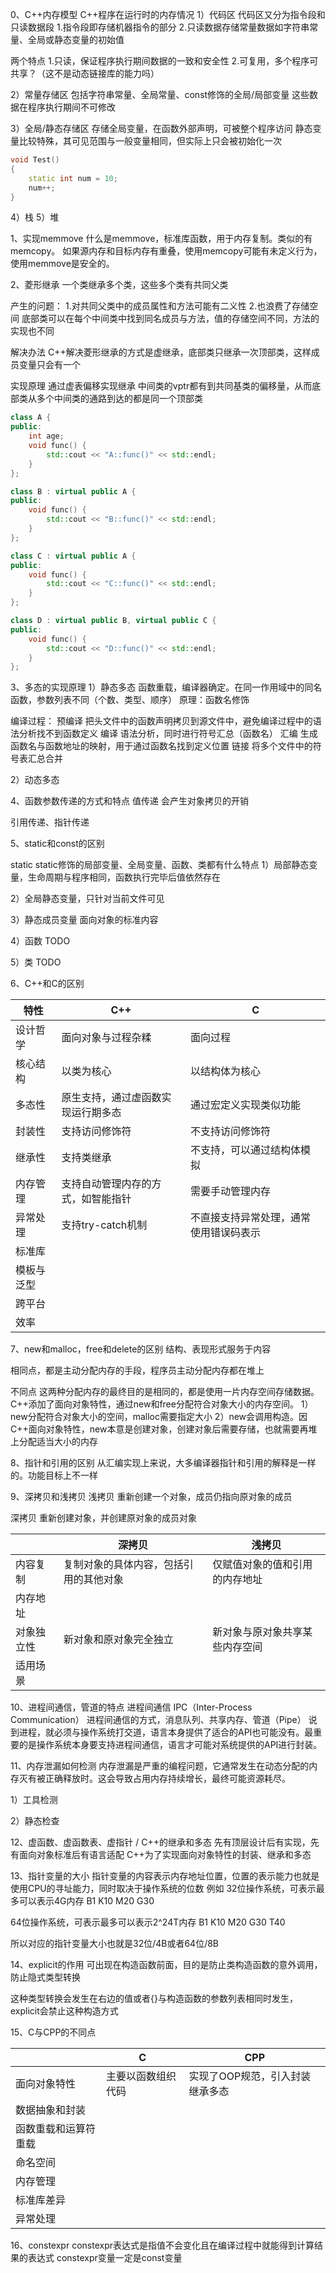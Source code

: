 0、C++内存模型
C++程序在运行时的内存情况
1）代码区 代码区又分为指令段和只读数据段
1.指令段即存储机器指令的部分
2.只读数据存储常量数据如字符串常量、全局或静态变量的初始值

两个特点
1.只读，保证程序执行期间数据的一致和安全性
2.可复用，多个程序可共享？（这不是动态链接库的能力吗）

2）常量存储区
包括字符串常量、全局常量、const修饰的全局/局部变量
这些数据在程序执行期间不可修改

3）全局/静态存储区
存储全局变量，在函数外部声明，可被整个程序访问
静态变量比较特殊，其可见范围与一般变量相同，但实际上只会被初始化一次

```c++
void Test()
{
    static int num = 10;
    num++;
}
```

4）栈
5）堆

1、实现memmove
什么是memmove，标准库函数，用于内存复制。类似的有memcopy。
如果源内存和目标内存有重叠，使用memcopy可能有未定义行为，使用memmove是安全的。

2、菱形继承
一个类继承多个类，这些多个类有共同父类

产生的问题：
1.对共同父类中的成员属性和方法可能有二义性
2.也浪费了存储空间
底部类可以在每个中间类中找到同名成员与方法，值的存储空间不同，方法的实现也不同

解决办法
C++解决菱形继承的方式是虚继承，底部类只继承一次顶部类，这样成员变量只会有一个

实现原理
通过虚表偏移实现继承
中间类的vptr都有到共同基类的偏移量，从而底部类从多个中间类的通路到达的都是同一个顶部类

```c++
class A {
public:
    int age;
    void func() {
        std::cout << "A::func()" << std::endl;
    }
};

class B : virtual public A {
public:
    void func() {
        std::cout << "B::func()" << std::endl;
    }
};

class C : virtual public A {
public:
    void func() {
        std::cout << "C::func()" << std::endl;
    }
};

class D : virtual public B, virtual public C {
public:
    void func() {
        std::cout << "D::func()" << std::endl;
    }
};
```

3、多态的实现原理
1）静态多态
函数重载，编译器确定。在同一作用域中的同名函数，参数列表不同（个数、类型、顺序）
原理：函数名修饰

编译过程：
预编译 把头文件中的函数声明拷贝到源文件中，避免编译过程中的语法分析找不到函数定义
编译 语法分析，同时进行符号汇总（函数名）
汇编 生成函数名与函数地址的映射，用于通过函数名找到定义位置
链接 将多个文件中的符号表汇总合并

2）动态多态

4、函数参数传递的方式和特点
值传递
会产生对象拷贝的开销

引用传递、指针传递

5、static和const的区别

static
static修饰的局部变量、全局变量、函数、类都有什么特点
1）局部静态变量，生命周期与程序相同，函数执行完毕后值依然存在

2）全局静态变量，只针对当前文件可见

3）静态成员变量 面向对象的标准内容

4）函数
TODO

5）类
TODO

6、C++和C的区别

| 特性    | C++               | C                   |
|-------|-------------------|---------------------|
| 设计哲学  | 面向对象与过程杂糅         | 面向过程                |
| 核心结构  | 以类为核心             | 以结构体为核心             |
| 多态性   | 原生支持，通过虚函数实现运行期多态 | 通过宏定义实现类似功能         |
| 封装性   | 支持访问修饰符           | 不支持访问修饰符            |
| 继承性   | 支持类继承             | 不支持，可以通过结构体模拟       |
| 内存管理  | 支持自动管理内存的方式，如智能指针 | 需要手动管理内存            |
| 异常处理  | 支持try-catch机制     | 不直接支持异常处理，通常使用错误码表示 |
| 标准库   |                   |                     |
| 模板与泛型 |                   |                     |
| 跨平台   |                   |                     |
| 效率    |                   |                     |

7、new和malloc，free和delete的区别
结构、表现形式服务于内容

相同点，都是主动分配内存的手段，程序员主动分配内存都在堆上

不同点
这两种分配内存的最终目的是相同的，都是使用一片内存空间存储数据。C++添加了面向对象特性，通过new和free分配符合对象大小的内存空间。
1）new分配符合对象大小的空间，malloc需要指定大小
2）new会调用构造。因C++面向对象特性，new本意是创建对象，创建对象后需要存储，也就需要再堆上分配适当大小的内存

8、指针和引用的区别
从汇编实现上来说，大多编译器指针和引用的解释是一样的。功能目标上不一样

9、深拷贝和浅拷贝
浅拷贝
重新创建一个对象，成员仍指向原对象的成员

深拷贝
重新创建对象，并创建原对象的成员对象

|       | 深拷贝                 | 浅拷贝             |
|-------|---------------------|-----------------|
| 内容复制  | 复制对象的具体内容，包括引用的其他对象 | 仅赋值对象的值和引用的内存地址 |
| 内存地址  |                     |                 |
| 对象独立性 | 新对象和原对象完全独立         | 新对象与原对象共享某些内存空间 |
| 适用场景  |                     |                 |

10、进程间通信，管道的特点
进程间通信 IPC（Inter-Process Communication）
进程间通信的方式，消息队列、共享内存、管道（Pipe）
说到进程，就必须与操作系统打交道，语言本身提供了适合的API也可能没有。最重要的是操作系统本身要支持进程间通信，语言才可能对系统提供的API进行封装。

11、内存泄漏如何检测
内存泄漏是严重的编程问题，它通常发生在动态分配的内存灭有被正确释放时。这会导致占用内存持续增长，最终可能资源耗尽。

1）工具检测

2）静态检查

12、虚函数、虚函数表、虚指针 / C++的继承和多态
先有顶层设计后有实现，先有面向对象标准后有语言适配
C++为了实现面向对象特性的封装、继承和多态


13、指针变量的大小
指针变量的内容表示内存地址位置，位置的表示能力也就是使用CPU的寻址能力，同时取决于操作系统的位数
例如
32位操作系统，可表示最多可以表示4G内存
B1 K10 M20 G30

64位操作系统，可表示最多可以表示2^24T内存
B1 K10 M20 G30 T40

所以对应的指针变量大小也就是32位/4B或者64位/8B

14、explicit的作用
可出现在构造函数前面，目的是防止类构造函数的意外调用，防止隐式类型转换

这种类型转换会发生在右边的值或者{}与构造函数的参数列表相同时发生，explicit会禁止这种构造方式


15、C与CPP的不同点

|            | C         | CPP               |
|------------|-----------|-------------------|
| 面向对象特性     | 主要以函数组织代码 | 实现了OOP规范，引入封装继承多态 |
| 数据抽象和封装    |           |                   |
| 函数重载和运算符重载 |           |                   |
| 命名空间       |           |                   |
| 内存管理       |           |                   |
| 标准库差异      |           |                   |
| 异常处理       |           |                   |


16、constexpr
constexpr表达式是指值不会变化且在编译过程中就能得到计算结果的表达式
constexpr变量一定是const变量